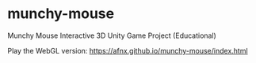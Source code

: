 # munchy-mouse
Munchy Mouse Interactive 3D Unity Game Project (Educational) 

Play the WebGL version: https://afnx.github.io/munchy-mouse/index.html
